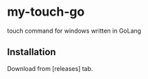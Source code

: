 # my-touch-go
touch command for windows written in GoLang

## Installation
Download from [releases] tab.